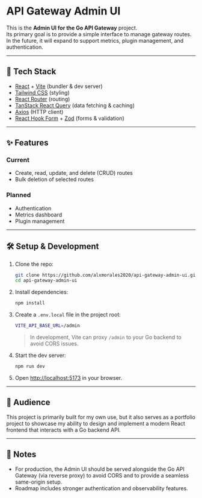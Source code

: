 # API Gateway Admin UI

This is the **Admin UI for the Go API Gateway** project.  
Its primary goal is to provide a simple interface to manage gateway routes.  
In the future, it will expand to support metrics, plugin management, and authentication.

---

## 🚀 Tech Stack
- [React](https://reactjs.org/) + [Vite](https://vitejs.dev/) (bundler & dev server)
- [Tailwind CSS](https://tailwindcss.com/) (styling)
- [React Router](https://reactrouter.com/) (routing)
- [TanStack React Query](https://tanstack.com/query/latest) (data fetching & caching)
- [Axios](https://axios-http.com/) (HTTP client)
- [React Hook Form](https://react-hook-form.com/) + [Zod](https://zod.dev/) (forms & validation)

---

## ✨ Features
### Current
- Create, read, update, and delete (CRUD) routes
- Bulk deletion of selected routes

### Planned
- Authentication
- Metrics dashboard
- Plugin management

---

## 🛠️ Setup & Development

1. Clone the repo:
   ```bash
   git clone https://github.com/alxmorales2020/api-gateway-admin-ui.git
   cd api-gateway-admin-ui
   ```

2. Install dependencies:
   ```bash
   npm install
   ```

3. Create a `.env.local` file in the project root:
   ```bash
   VITE_API_BASE_URL=/admin
   ```
   > In development, Vite can proxy `/admin` to your Go backend to avoid CORS issues.

4. Start the dev server:
   ```bash
   npm run dev
   ```

5. Open [http://localhost:5173](http://localhost:5173) in your browser.

---

## 👥 Audience

This project is primarily built for my own use, but it also serves as a portfolio project to showcase my ability to design and implement a modern React frontend that interacts with a Go backend API.

---

## 📌 Notes

- For production, the Admin UI should be served alongside the Go API Gateway (via reverse proxy) to avoid CORS and to provide a seamless same-origin setup.
- Roadmap includes stronger authentication and observability features.
